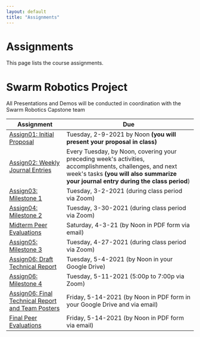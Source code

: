 ```yaml
---
layout: default
title: "Assignments"
---
```


# Assignments

This page lists the course assignments.

# Swarm Robotics Project
All Presentations and Demos will be conducted in coordination with the Swarm Robotics Capstone team

Assignment | Due
---------- | ---
[Assign01: Initial Proposal](assign01.html) | Tuesday, 2-9-2021 by Noon **(you will present your proposal in class)**
[Assign02: Weekly Journal Entries](assign02.html) | Every Tuesday, by Noon, covering your preceding week's activities, accomplishments, challenges, and next week's tasks **(you will also summarize your journal entry during the class period**)
[Assign03: Milestone 1](assign03.html) | Tuesday, 3-2-2021 (during class period via Zoom)
[Assign04: Milestone 2](assign04.html) | Tuesday, 3-30-2021 (during class period via Zoom)
[Midterm Peer Evaluations](PeerEval-SwarmRobotics-Sp21-midterm.pdf) | Saturday, 4-3-21 (by Noon in PDF form via email)
[Assign05: Milestone 3](assign05.html) | Tuesday, 4-27-2021 (during class period via Zoom)
[Assign06: Draft Technical Report](assign06.html) | Tuesday, 5-4-2021 (by Noon in your Google Drive)
[Assign06: Milestone 4](assign06.html) | Tuesday, 5-11-2021 (5:00p to 7:00p via Zoom)
[Assign06: Final Technical Report and Team Posters](assign06.html) | Friday, 5-14-2021 (by Noon in PDF form in your Google Drive and via email)
[Final Peer Evaluations](PeerEval-SwarmRobotics-Sp21-final.pdf) | Friday, 5-14-2021 (by Noon in PDF form via email)

<!-- vim:set wrap: -->
<!-- vim:set linebreak: -->
<!-- vim:set nolist: -->
